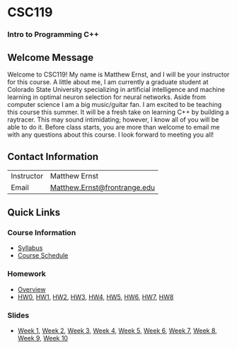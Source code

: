 # CSC119

### Intro to Programming C++

## Welcome Message

Welcome to CSC119! My name is Matthew Ernst, and I will be your instructor for this course. A little about me, I am currently a graduate student at Colorado State University specializing in artificial intelligence and machine learning in optimal neuron selection for neural networks. Aside from computer science I am a big music/guitar fan. I am excited to be teaching this course this summer. It will be a fresh take on learning C++ by building a raytracer. This may sound intimidating; however, I know all of you will be able to do it. Before class starts, you are more than welcome to email me with any questions about this course. I look forward to meeting you all! 

## Contact Information

| | |
| ------------- | ------------- |
| Instructor  | Matthew Ernst  |
| Email   | Matthew.Ernst@frontrange.edu  |

## Quick Links

### Course Information

- [Syllabus](./Course-Information/Syllabus.md)
- [Course Schedule](./Course-Information/Course-Schedule.md)

### Homework

- [Overview](./Homework/README.md)
- [HW0](./Homework/HW0/README.md), [HW1](./Homework/HW1/README.md), [HW2](./Homework/HW2/README.md), [HW3](./Homework/HW3/README.md), [HW4](./Homework/HW4/README.md), [HW5](./Homework/HW5/README.md), [HW6](./Homework/HW6/README.md), [HW7](./Homework/HW7/README.md), [HW8](./Homework/HW8/README.md)

### Slides

- [Week 1](./Lectures/Week1), [Week 2](./Lectures/Week2), [Week 3](./Lectures/Week3), [Week 4](./Lectures/Week4), [Week 5](./Lectures/Week5), [Week 6](./Lectures/Week6), [Week 7](./Lectures/Week7), [Week 8](./Lectures/Week8), [Week 9](./Lectures/Week9), [Week 10](./Lectures/Week10)



